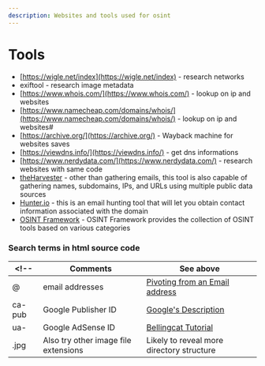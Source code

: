 ```yaml
---
description: Websites and tools used for osint
---
```


# Tools

* [https://wigle.net/index](https://wigle.net/index) - research networks&#x20;
* exiftool - research image metadata
* [https://www.whois.com/](https://www.whois.com/) - lookup on ip and websites
* [https://www.namecheap.com/domains/whois/](https://www.namecheap.com/domains/whois/) - lookup on ip and websites#
* [https://archive.org/](https://archive.org/) - Wayback machine for websites saves
* [https://viewdns.info/](https://viewdns.info/) - get dns informations
* [https://www.nerdydata.com/](https://www.nerdydata.com/) - research websites with same code&#x20;
* [theHarvester](https://github.com/laramies/theHarvester) - other than gathering emails, this tool is also capable of gathering names, subdomains, IPs, and URLs using multiple public data sources&#x20;
* [Hunter.io](https://hunter.io/) - this is  an email hunting tool that will let you obtain contact information associated with the domain
* [OSINT Framework](https://osintframework.com/) - OSINT Framework provides the collection of OSINT tools based on various categories

### Search terms in html source code 

| \<!--  | Comments                             | See above                                                                                                                              |
| ------ | ------------------------------------ | -------------------------------------------------------------------------------------------------------------------------------------- |
| @      | email addresses                      | [Pivoting from an Email address](https://nixintel.info/osint/12-osint-resources-for-e-mail-addresses/)                                 |
| ca-pub | Google Publisher ID                  | [Google's Description](https://support.google.com/adsense/answer/105516?hl=en)                                                         |
| ua-    | Google AdSense ID                    | [Bellingcat Tutorial](https://www.bellingcat.com/resources/how-tos/2015/07/23/unveiling-hidden-connections-with-google-analytics-ids/) |
| .jpg   | Also try other image file extensions | Likely to reveal more directory structure                                                                                              |
